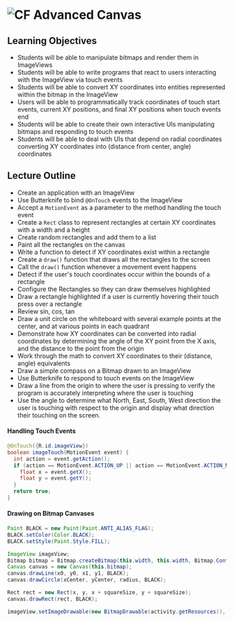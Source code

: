 # ![CF](http://i.imgur.com/7v5ASc8.png) Advanced Canvas


## Learning Objectives
* Students will be able to manipulate bitmaps and render them in ImageViews
* Students will be able to write programs that react to users interacting
  with the ImageView via touch events
* Students will be able to convert XY coordinates into entities represented
  within the bitmap in the ImageView
* Users will be able to programmatically track coordinates of touch
  start events, current XY positions, and final XY positions when touch
  events end
* Students will be able to create their own interactive UIs manipulating
  bitmaps and responding to touch events
* Students will be able to deal with UIs that depend on radial coordinates
  converting XY coordinates into (distance from center, angle) coordinates

## Lecture Outline
* Create an application with an ImageView
* Use Butterknife to bind `@OnTouch` events to the ImageView
* Accept a `MotionEvent` as a parameter to the method handling the touch event
* Create a `Rect` class to represent rectangles at certain XY coordinates
  with a width and a height
* Create random rectangles and add them to a list
* Paint all the rectangles on the canvas
* Write a function to detect if XY coordinates exist within a rectangle
* Create a `draw()` function that draws all the rectangles to the screen
* Call the `draw()` function whenever a movement event happens
* Detect if the user's touch coordinates occur within the bounds of a rectangle
* Configure the Rectangles so they can draw themselves highlighted
* Draw a rectangle highlighted if a user is currently hovering their touch
  press over a rectangle
* Review sin, cos, tan
* Draw a unit circle on the whiteboard with several example points at the
  center, and at various points in each quadrant
* Demonstrate how XY coordinates can be converted into radial coordinates
  by determining the angle of the XY point from the X axis, and the distance
  to the point from the origin
* Work through the math to convert XY coordinates to their (distance, angle)
  equivalents
* Draw a simple compass on a Bitmap drawn to an ImageView
* Use Butterknife to respond to touch events on the ImageView
* Draw a line from the origin to where the user is pressing to verify the
  program is accurately interpreting where the user is touching
* Use the angle to determine what North, East, South, West direction the user
  is touching with respect to the origin and display what direction their
  touching on the screen.
  
#### Handling Touch Events
```java
@OnTouch({R.id.imageView})
boolean imageTouch(MotionEvent event) {
  int action = event.getAction();
  if (action == MotionEvent.ACTION_UP || action == MotionEvent.ACTION_MOVE || action == MotionEvent.ACTION_DOWN) {
    float x = event.getX();
    float y = event.getY();
  }
  return true;
}
```

#### Drawing on Bitmap Canvases
```java
Paint BLACK = new Paint(Paint.ANTI_ALIAS_FLAG);
BLACK.setColor(Color.BLACK);
BLACK.setStyle(Paint.Style.FILL);

ImageView imageView;
Bitmap bitmap = Bitmap.createBitmap(this.width, this.width, Bitmap.Config.RGB_565);
Canvas canvas = new Canvas(this.bitmap);
canvas.drawLine(x0, y0, x1, y1, BLACK);
canvas.drawCircle(xCenter, yCenter, radius, BLACK);

Rect rect = new Rect(x, y, x + squareSize, y + squareSize);
canvas.drawRect(rect, BLACK);

imageView.setImageDrawable(new BitmapDrawable(activity.getResources(), bitmap));
```
